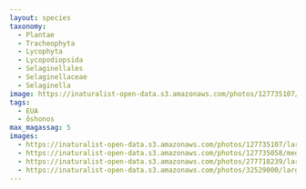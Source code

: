 ```yaml
---
layout: species
taxonomy:
  - Plantae
  - Tracheophyta
  - Lycophyta
  - Lycopodiopsida
  - Selaginellales
  - Selaginellaceae
  - Selaginella
image: https://inaturalist-open-data.s3.amazonaws.com/photos/127735107/medium.jpeg
tags:
  - EUA
  - őshonos
max_magassag: 5
images:
  - https://inaturalist-open-data.s3.amazonaws.com/photos/127735107/large.jpeg
  - https://inaturalist-open-data.s3.amazonaws.com/photos/127735058/medium.jpeg
  - https://inaturalist-open-data.s3.amazonaws.com/photos/277718239/large.jpeg
  - https://inaturalist-open-data.s3.amazonaws.com/photos/32529000/large.jpeg
---
```

